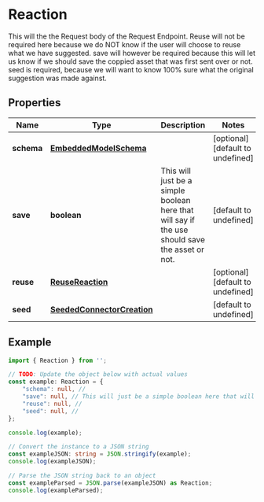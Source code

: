 
# Reaction

This will the the Request body of the Request Endpoint.  Reuse will not be required here because we do NOT know if the user will choose to reuse what we have suggested.  save will however be required because this will let us know if we should save the coppied asset that was first sent over or not.  seed is required, because we will want to know 100% sure what the original suggestion was made against.

## Properties

Name | Type | Description | Notes
------------ | ------------- | ------------- | -------------
**schema** | [**EmbeddedModelSchema**](EmbeddedModelSchema) |  | [optional] [default to undefined]
**save** | **boolean** | This will just be a simple boolean here that will say if the use should save the asset or not. | [default to undefined]
**reuse** | [**ReuseReaction**](ReuseReaction) |  | [optional] [default to undefined]
**seed** | [**SeededConnectorCreation**](SeededConnectorCreation) |  | [default to undefined]

## Example

```typescript
import { Reaction } from '';

// TODO: Update the object below with actual values
const example: Reaction = {
    "schema": null, // 
    "save": null, // This will just be a simple boolean here that will say if the use should save the asset or not.
    "reuse": null, // 
    "seed": null, // 
};

console.log(example);

// Convert the instance to a JSON string
const exampleJSON: string = JSON.stringify(example);
console.log(exampleJSON);

// Parse the JSON string back to an object
const exampleParsed = JSON.parse(exampleJSON) as Reaction;
console.log(exampleParsed);
```




